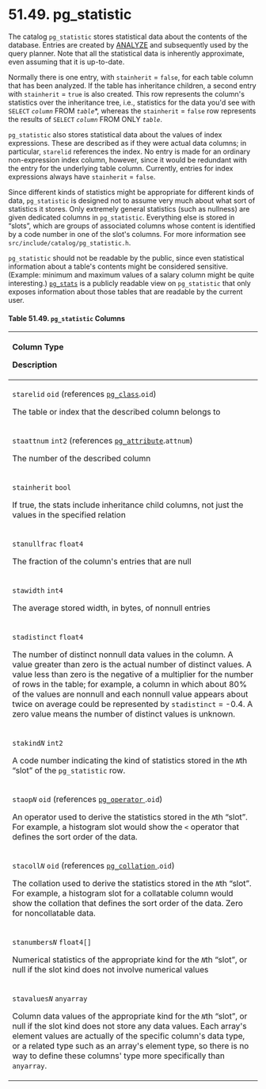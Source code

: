 # 51.49. pg\_statistic

The catalog `pg_statistic` stores statistical data about the contents of the database. Entries are created by [ANALYZE](https://www.postgresql.org/docs/13/sql-analyze.html) and subsequently used by the query planner. Note that all the statistical data is inherently approximate, even assuming that it is up-to-date.

Normally there is one entry, with `stainherit` = `false`, for each table column that has been analyzed. If the table has inheritance children, a second entry with `stainherit` = `true` is also created. This row represents the column's statistics over the inheritance tree, i.e., statistics for the data you'd see with `SELECT` _`column`_ FROM _`table`_\*, whereas the `stainherit` = `false` row represents the results of `SELECT` _`column`_ FROM ONLY _`table`_.

`pg_statistic` also stores statistical data about the values of index expressions. These are described as if they were actual data columns; in particular, `starelid` references the index. No entry is made for an ordinary non-expression index column, however, since it would be redundant with the entry for the underlying table column. Currently, entries for index expressions always have `stainherit` = `false`.

Since different kinds of statistics might be appropriate for different kinds of data, `pg_statistic` is designed not to assume very much about what sort of statistics it stores. Only extremely general statistics \(such as nullness\) are given dedicated columns in `pg_statistic`. Everything else is stored in “slots”, which are groups of associated columns whose content is identified by a code number in one of the slot's columns. For more information see `src/include/catalog/pg_statistic.h`.

`pg_statistic` should not be readable by the public, since even statistical information about a table's contents might be considered sensitive. \(Example: minimum and maximum values of a salary column might be quite interesting.\) [`pg_stats`](https://www.postgresql.org/docs/13/view-pg-stats.html) is a publicly readable view on `pg_statistic` that only exposes information about those tables that are readable by the current user.

#### **Table 51.49. `pg_statistic` Columns**

<table>
  <thead>
    <tr>
      <th style="text-align:left">
        <p>Column Type</p>
        <p>Description</p>
      </th>
    </tr>
  </thead>
  <tbody>
    <tr>
      <td style="text-align:left">
        <p><code>starelid</code>  <code>oid</code> (references <a href="https://www.postgresql.org/docs/13/catalog-pg-class.html"><code>pg_class</code></a>.<code>oid</code>)</p>
        <p>The table or index that the described column belongs to</p>
      </td>
    </tr>
    <tr>
      <td style="text-align:left">
        <p><code>staattnum</code>  <code>int2</code> (references <a href="https://www.postgresql.org/docs/13/catalog-pg-attribute.html"><code>pg_attribute</code></a>.<code>attnum</code>)</p>
        <p>The number of the described column</p>
      </td>
    </tr>
    <tr>
      <td style="text-align:left">
        <p><code>stainherit</code>  <code>bool</code>
        </p>
        <p>If true, the stats include inheritance child columns, not just the values
          in the specified relation</p>
      </td>
    </tr>
    <tr>
      <td style="text-align:left">
        <p><code>stanullfrac</code>  <code>float4</code>
        </p>
        <p>The fraction of the column&apos;s entries that are null</p>
      </td>
    </tr>
    <tr>
      <td style="text-align:left">
        <p><code>stawidth</code>  <code>int4</code>
        </p>
        <p>The average stored width, in bytes, of nonnull entries</p>
      </td>
    </tr>
    <tr>
      <td style="text-align:left">
        <p><code>stadistinct</code>  <code>float4</code>
        </p>
        <p>The number of distinct nonnull data values in the column. A value greater
          than zero is the actual number of distinct values. A value less than zero
          is the negative of a multiplier for the number of rows in the table; for
          example, a column in which about 80% of the values are nonnull and each
          nonnull value appears about twice on average could be represented by <code>stadistinct</code> =
          -0.4. A zero value means the number of distinct values is unknown.</p>
      </td>
    </tr>
    <tr>
      <td style="text-align:left">
        <p><code>stakind</code><em><code>N</code></em>  <code>int2</code>
        </p>
        <p>A code number indicating the kind of statistics stored in the <em><code>N</code></em>th
          &#x201C;slot&#x201D; of the <code>pg_statistic</code> row.</p>
      </td>
    </tr>
    <tr>
      <td style="text-align:left">
        <p><code>staop</code><em><code>N</code></em>  <code>oid</code> (references
          <a
          href="https://www.postgresql.org/docs/13/catalog-pg-operator.html"><code>pg_operator</code>
            </a>.<code>oid</code>)</p>
        <p>An operator used to derive the statistics stored in the <em><code>N</code></em>th
          &#x201C;slot&#x201D;. For example, a histogram slot would show the <code>&lt;</code> operator
          that defines the sort order of the data.</p>
      </td>
    </tr>
    <tr>
      <td style="text-align:left">
        <p><code>stacoll</code><em><code>N</code></em>  <code>oid</code> (references
          <a
          href="https://www.postgresql.org/docs/13/catalog-pg-collation.html"><code>pg_collation</code>
            </a>.<code>oid</code>)</p>
        <p>The collation used to derive the statistics stored in the <em><code>N</code></em>th
          &#x201C;slot&#x201D;. For example, a histogram slot for a collatable column
          would show the collation that defines the sort order of the data. Zero
          for noncollatable data.</p>
      </td>
    </tr>
    <tr>
      <td style="text-align:left">
        <p><code>stanumbers</code><em><code>N</code></em>  <code>float4[]</code>
        </p>
        <p>Numerical statistics of the appropriate kind for the <em><code>N</code></em>th
          &#x201C;slot&#x201D;, or null if the slot kind does not involve numerical
          values</p>
      </td>
    </tr>
    <tr>
      <td style="text-align:left">
        <p><code>stavalues</code><em><code>N</code></em>  <code>anyarray</code>
        </p>
        <p>Column data values of the appropriate kind for the <em><code>N</code></em>th
          &#x201C;slot&#x201D;, or null if the slot kind does not store any data
          values. Each array&apos;s element values are actually of the specific column&apos;s
          data type, or a related type such as an array&apos;s element type, so there
          is no way to define these columns&apos; type more specifically than <code>anyarray</code>.</p>
      </td>
    </tr>
  </tbody>
</table>

